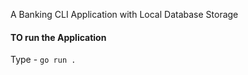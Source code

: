 A Banking CLI Application with Local Database Storage

#### TO run the Application

Type - `go run .`
